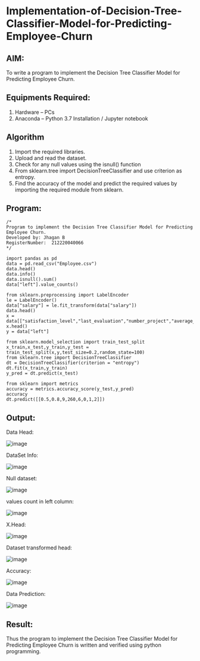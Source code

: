 # Implementation-of-Decision-Tree-Classifier-Model-for-Predicting-Employee-Churn

## AIM:
To write a program to implement the Decision Tree Classifier Model for Predicting Employee Churn.

## Equipments Required:
1. Hardware – PCs
2. Anaconda – Python 3.7 Installation / Jupyter notebook

## Algorithm
1. Import the required libraries.
2. Upload and read the dataset.
3. Check for any null values using the isnull() function
4. From sklearn.tree import DecisionTreeClassifier and use criterion as entropy.
5. Find the accuracy of the model and predict the required values by importing the required module from sklearn.

## Program:
```
/*
Program to implement the Decision Tree Classifier Model for Predicting Employee Churn.
Developed by: Jhagan B
RegisterNumber:  212220040066
*/

import pandas as pd
data = pd.read_csv("Employee.csv")
data.head()
data.info()
data.isnull().sum()
data["left"].value_counts()

from sklearn.preprocessing import LabelEncoder
le = LabelEncoder()
data["salary"] = le.fit_transform(data["salary"])
data.head()
x = data[["satisfaction_level","last_evaluation","number_project","average_montly_hours","time_spend_company","Work_accident","promotion_last_5years","salary"]]
x.head()
y = data["left"]

from sklearn.model_selection import train_test_split
x_train,x_test,y_train,y_test = train_test_split(x,y,test_size=0.2,random_state=100)
from sklearn.tree import DecisionTreeClassifier
dt = DecisionTreeClassifier(criterion = "entropy")
dt.fit(x_train,y_train)
y_pred = dt.predict(x_test)

from sklearn import metrics
accuracy = metrics.accuracy_score(y_test,y_pred)
accuracy
dt.predict([[0.5,0.8,9,260,6,0,1,2]])

```

## Output:

Data Head:

![image](https://github.com/jhaganb/Implementation-of-Decision-Tree-Classifier-Model-for-Predicting-Employee-Churn/assets/63654882/416d7bd1-02ac-4230-beec-22ca77142658)

DataSet Info:

![image](https://github.com/jhaganb/Implementation-of-Decision-Tree-Classifier-Model-for-Predicting-Employee-Churn/assets/63654882/12d8735f-d183-4332-88fe-abf31e2f6dcf)

Null dataset:

![image](https://github.com/jhaganb/Implementation-of-Decision-Tree-Classifier-Model-for-Predicting-Employee-Churn/assets/63654882/450136d1-ef98-47bf-9f57-ca70150d45c7)

values count in left column:

![image](https://github.com/jhaganb/Implementation-of-Decision-Tree-Classifier-Model-for-Predicting-Employee-Churn/assets/63654882/bd3c64d4-3665-4dc1-893c-92d6494afb46)

X.Head:

![image](https://github.com/jhaganb/Implementation-of-Decision-Tree-Classifier-Model-for-Predicting-Employee-Churn/assets/63654882/3bf680aa-2021-420f-8da7-82573e06ba9f)

Dataset transformed head:

![image](https://github.com/jhaganb/Implementation-of-Decision-Tree-Classifier-Model-for-Predicting-Employee-Churn/assets/63654882/8e691788-94a4-459d-b575-8378b5bab3a7)

Accuracy:

![image](https://github.com/jhaganb/Implementation-of-Decision-Tree-Classifier-Model-for-Predicting-Employee-Churn/assets/63654882/97f82051-be49-481f-ac87-c3b40fa65ec0)

Data Prediction:

![image](https://github.com/jhaganb/Implementation-of-Decision-Tree-Classifier-Model-for-Predicting-Employee-Churn/assets/63654882/623695ff-303d-4038-b929-61ee39ee94b5)

## Result:
Thus the program to implement the  Decision Tree Classifier Model for Predicting Employee Churn is written and verified using python programming.
